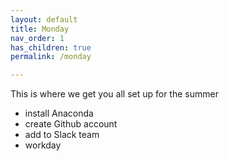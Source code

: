 ```yaml
---
layout: default
title: Monday
nav_order: 1
has_children: true
permalink: /monday

---
```


This is where we get you all set up for the summer
- install Anaconda
- create Github account
- add to Slack team
- workday 
